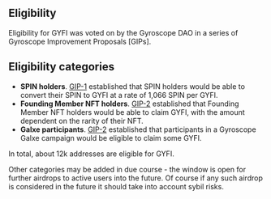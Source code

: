 ## Eligibility

Eligibility for GYFI was voted on by the Gyroscope DAO in a series of Gyroscope Improvement Proposals \[GIPs].&#x20;

## Eligibility categories

* **SPIN holders**. [GIP-1](https://snapshot.box/#/s:gyrodao.eth/proposal/0xbd52d92a6972cd565abb24c79de9f5296258e1dc47374025966e8438c9ac11ce) established that SPIN holders would be able to convert their SPIN to GYFI at a rate of 1,066 SPIN per GYFI. &#x20;
* **Founding Member NFT holders**. [GIP-2](https://snapshot.box/#/s:gyrodao.eth/proposal/0x54a6037539434ee48c29945d71537648f45aca276c345209a10e82de10a1b69a) established that Founding Member NFT holders would be able to claim GYFI, with the amount dependent on the rarity of their NFT.&#x20;
* **Galxe participants**. [GIP-2](https://snapshot.box/#/s:gyrodao.eth/proposal/0x54a6037539434ee48c29945d71537648f45aca276c345209a10e82de10a1b69a) established that participants in a Gyroscope Galxe campaign would be eligible to claim some GYFI.&#x20;

In total, about 12k addresses are eligible for GYFI.

Other categories may be added in due course - the window is open for further airdrops to active users into the future. Of course if any such airdrop is considered in the future it should take into account sybil risks.
